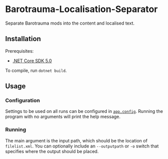 # Barotrauma-Localisation-Separator

Separate Barotrauma mods into the content and localised text.

## Installation

Prerequisites:
- [.NET Core SDK 5.0](https://dotnet.microsoft.com/download/dotnet/5.0)

To compile, run `dotnet build`.

## Usage

### Configuration

Settings to be used on all runs can be configured in [`app.config`](Barotrauma-Localisation-Separator/app.config).
Running the program with no arguments will print the help message.

### Running

The main argument is the input path, which should be the location of `filelist.xml`.
You can optionally include an `--outputpath` or `-o` switch that specifies where the output should be placed.
